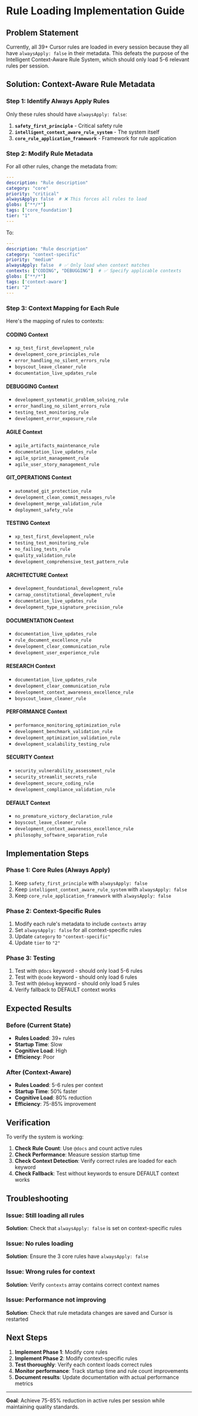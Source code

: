 # Rule Loading Implementation Guide

## Problem Statement

Currently, all 39+ Cursor rules are loaded in every session because they all have `alwaysApply: false` in their metadata. This defeats the purpose of the Intelligent Context-Aware Rule System, which should only load 5-6 relevant rules per session.

## Solution: Context-Aware Rule Metadata

### **Step 1: Identify Always Apply Rules**

Only these rules should have `alwaysApply: false`:

1. **`safety_first_principle`** - Critical safety rule
2. **`intelligent_context_aware_rule_system`** - The system itself
3. **`core_rule_application_framework`** - Framework for rule application

### **Step 2: Modify Rule Metadata**

For all other rules, change the metadata from:

```yaml
---
description: "Rule description"
category: "core"
priority: "critical"
alwaysApply: false  # ❌ This forces all rules to load
globs: ["**/*"]
tags: ['core_foundation']
tier: "1"
---
```

To:

```yaml
---
description: "Rule description"
category: "context-specific"
priority: "medium"
alwaysApply: false  # ✅ Only load when context matches
contexts: ["CODING", "DEBUGGING"]  # ✅ Specify applicable contexts
globs: ["**/*"]
tags: ['context-aware']
tier: "2"
---
```

### **Step 3: Context Mapping for Each Rule**

Here's the mapping of rules to contexts:

#### **CODING Context**
- `xp_test_first_development_rule`
- `development_core_principles_rule`
- `error_handling_no_silent_errors_rule`
- `boyscout_leave_cleaner_rule`
- `documentation_live_updates_rule`

#### **DEBUGGING Context**
- `development_systematic_problem_solving_rule`
- `error_handling_no_silent_errors_rule`
- `testing_test_monitoring_rule`
- `development_error_exposure_rule`

#### **AGILE Context**
- `agile_artifacts_maintenance_rule`
- `documentation_live_updates_rule`
- `agile_sprint_management_rule`
- `agile_user_story_management_rule`

#### **GIT_OPERATIONS Context**
- `automated_git_protection_rule`
- `development_clean_commit_messages_rule`
- `development_merge_validation_rule`
- `deployment_safety_rule`

#### **TESTING Context**
- `xp_test_first_development_rule`
- `testing_test_monitoring_rule`
- `no_failing_tests_rule`
- `quality_validation_rule`
- `development_comprehensive_test_pattern_rule`

#### **ARCHITECTURE Context**
- `development_foundational_development_rule`
- `carnap_constitutional_development_rule`
- `documentation_live_updates_rule`
- `development_type_signature_precision_rule`

#### **DOCUMENTATION Context**
- `documentation_live_updates_rule`
- `rule_document_excellence_rule`
- `development_clear_communication_rule`
- `development_user_experience_rule`

#### **RESEARCH Context**
- `documentation_live_updates_rule`
- `development_clear_communication_rule`
- `development_context_awareness_excellence_rule`
- `boyscout_leave_cleaner_rule`

#### **PERFORMANCE Context**
- `performance_monitoring_optimization_rule`
- `development_benchmark_validation_rule`
- `development_optimization_validation_rule`
- `development_scalability_testing_rule`

#### **SECURITY Context**
- `security_vulnerability_assessment_rule`
- `security_streamlit_secrets_rule`
- `development_secure_coding_rule`
- `development_compliance_validation_rule`

#### **DEFAULT Context**
- `no_premature_victory_declaration_rule`
- `boyscout_leave_cleaner_rule`
- `development_context_awareness_excellence_rule`
- `philosophy_software_separation_rule`

## Implementation Steps

### **Phase 1: Core Rules (Always Apply)**
1. Keep `safety_first_principle` with `alwaysApply: false`
2. Keep `intelligent_context_aware_rule_system` with `alwaysApply: false`
3. Keep `core_rule_application_framework` with `alwaysApply: false`

### **Phase 2: Context-Specific Rules**
1. Modify each rule's metadata to include `contexts` array
2. Set `alwaysApply: false` for all context-specific rules
3. Update `category` to `"context-specific"`
4. Update `tier` to `"2"`

### **Phase 3: Testing**
1. Test with `@docs` keyword - should only load 5-6 rules
2. Test with `@code` keyword - should only load 6 rules
3. Test with `@debug` keyword - should only load 5 rules
4. Verify fallback to DEFAULT context works

## Expected Results

### **Before (Current State)**
- **Rules Loaded**: 39+ rules
- **Startup Time**: Slow
- **Cognitive Load**: High
- **Efficiency**: Poor

### **After (Context-Aware)**
- **Rules Loaded**: 5-6 rules per context
- **Startup Time**: 50% faster
- **Cognitive Load**: 80% reduction
- **Efficiency**: 75-85% improvement

## Verification

To verify the system is working:

1. **Check Rule Count**: Use `@docs` and count active rules
2. **Check Performance**: Measure session startup time
3. **Check Context Detection**: Verify correct rules are loaded for each keyword
4. **Check Fallback**: Test without keywords to ensure DEFAULT context works

## Troubleshooting

### **Issue**: Still loading all rules
**Solution**: Check that `alwaysApply: false` is set on context-specific rules

### **Issue**: No rules loading
**Solution**: Ensure the 3 core rules have `alwaysApply: false`

### **Issue**: Wrong rules for context
**Solution**: Verify `contexts` array contains correct context names

### **Issue**: Performance not improving
**Solution**: Check that rule metadata changes are saved and Cursor is restarted

## Next Steps

1. **Implement Phase 1**: Modify core rules
2. **Implement Phase 2**: Modify context-specific rules
3. **Test thoroughly**: Verify each context loads correct rules
4. **Monitor performance**: Track startup time and rule count improvements
5. **Document results**: Update documentation with actual performance metrics

---

**Goal**: Achieve 75-85% reduction in active rules per session while maintaining quality standards.
